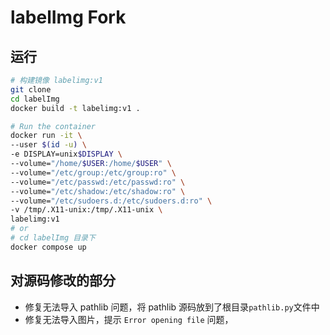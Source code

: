 # labelImg Fork


## 运行

```bash
# 构建镜像 labelimg:v1
git clone 
cd labelImg
docker build -t labelimg:v1 .

# Run the container
docker run -it \
--user $(id -u) \
-e DISPLAY=unix$DISPLAY \
--volume="/home/$USER:/home/$USER" \
--volume="/etc/group:/etc/group:ro" \
--volume="/etc/passwd:/etc/passwd:ro" \
--volume="/etc/shadow:/etc/shadow:ro" \
--volume="/etc/sudoers.d:/etc/sudoers.d:ro" \
-v /tmp/.X11-unix:/tmp/.X11-unix \
labelimg:v1
# or 
# cd labelImg 目录下 
docker compose up
```

## 对源码修改的部分

- 修复无法导入 pathlib 问题，将 pathlib 源码放到了根目录`pathlib.py`文件中
- 修复无法导入图片，提示 `Error opening file` 问题，